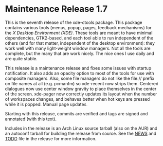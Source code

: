 [xde-ctools -- release notes.  2018-01-06]: #

Maintenance Release 1.7
=======================

This is the seventh release of the xde-ctools package.  This package
contains various tools (menus, popup, pages, feedback mechanisms) for
the _X Desktop Environment (XDE)_.  These tools are meant to have
minimal dependencies, GTK2-based, and each tool able to run independent
of the others (and for that matter, independent of the desktop
environment): they work well with many light-weight window managers.
Not all the tools are complete, but the many that are work nicely.  The
nice ones I use daily and are quite stable.

This release is a maintenance release and fixes some issues with startup
notification.  It also adds an opacity option to most of the tools for
use with composite managers.  Also, some file managers do not like the
file:// prefix on file names at all (e.g. pcmanfm) so xde-recent now
strips them.  Centered dialogues now use center window gravity to place
themselves in the center of the screen.  xde-pager now correctly updates
its layout when the number of workspaces changes, and behaves better
when hot keys are pressed while it is popped.  Manual page updates.

Starting with this release, commits are verified and tags are signed and
annotated (with this text).

Includes in the release is an Arch Linux source tarball (also on the
AUR) and an autoconf tarball for building the release from source.
See the [NEWS](NEWS) and [TODO](TODO) file in the release for more
information.

[ vim: set ft=markdown sw=4 tw=72 nocin nosi fo+=tcqlorn spell: ]: #
